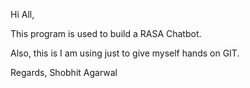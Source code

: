 Hi All,


This program is used to build a RASA Chatbot.

Also, this is I am using just to give myself hands on GIT.

Regards,
Shobhit Agarwal
